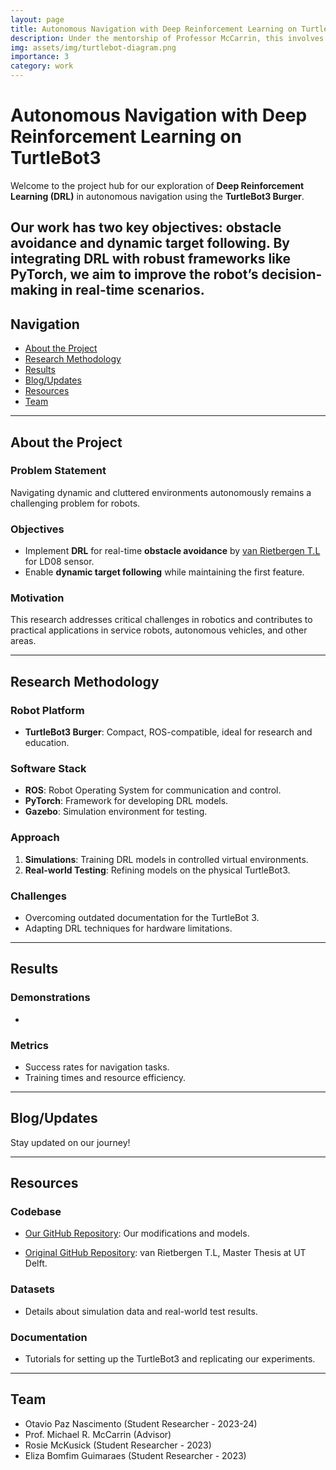 ```yaml
---
layout: page
title: Autonomous Navigation with Deep Reinforcement Learning on TurtleBot3
description: Under the mentorship of Professor McCarrin, this involves developing on navigation and obstacle avoidance for the TurtleBot3.
img: assets/img/turtlebot-diagram.png
importance: 3
category: work
---
```


# Autonomous Navigation with Deep Reinforcement Learning on TurtleBot3

Welcome to the project hub for our exploration of **Deep Reinforcement Learning (DRL)** in autonomous navigation using the **TurtleBot3 Burger**. 

Our work has two key objectives: **obstacle avoidance** and **dynamic target following**. By integrating DRL with robust frameworks like PyTorch, we aim to improve the robot’s decision-making in real-time scenarios. 
---

## Navigation

- [About the Project](#about-the-project)
- [Research Methodology](#research-methodology)
- [Results](#results)
- [Blog/Updates](#blogupdates)
- [Resources](#resources)
- [Team](#team)

---

## About the Project

### Problem Statement
Navigating dynamic and cluttered environments autonomously remains a challenging problem for robots.

### Objectives
- Implement **DRL** for real-time **obstacle avoidance** by [van Rietbergen T.L](https://github.com/tomasvr/turtlebot3_drlnav) for LD08 sensor.  
- Enable **dynamic target following** while maintaining the first feature.  

### Motivation
This research addresses critical challenges in robotics and contributes to practical applications in service robots, autonomous vehicles, and other areas.

---

## Research Methodology

### Robot Platform
- **TurtleBot3 Burger**: Compact, ROS-compatible, ideal for research and education.

### Software Stack
- **ROS**: Robot Operating System for communication and control.  
- **PyTorch**: Framework for developing DRL models.  
- **Gazebo**: Simulation environment for testing.

### Approach
1. **Simulations**: Training DRL models in controlled virtual environments.  
2. **Real-world Testing**: Refining models on the physical TurtleBot3.  

### Challenges
- Overcoming outdated documentation for the TurtleBot 3.  
- Adapting DRL techniques for hardware limitations.  

---

## Results

### Demonstrations
-  

### Metrics
- Success rates for navigation tasks.  
- Training times and resource efficiency.

---

## Blog/Updates

Stay updated on our journey!  

---

## Resources

### Codebase
- [Our GitHub Repository](https://github.com/otavio-paz/turtlebot3_drlnav): Our modifications and models.

- [Original GitHub Repository](https://github.com/tomasvr/turtlebot3_drlnav): van Rietbergen T.L, Master Thesis at UT Delft.

### Datasets
- Details about simulation data and real-world test results.

### Documentation
- Tutorials for setting up the TurtleBot3 and replicating our experiments.

---

## Team

- Otavio Paz Nascimento (Student Researcher - 2023-24)
- Prof. Michael R. McCarrin (Advisor)
- Rosie McKusick (Student Researcher - 2023)
- Eliza Bomfim Guimaraes  (Student Researcher - 2023)